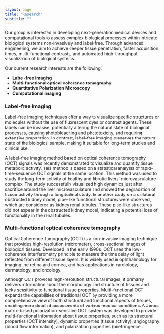 ```yaml
---
layout: page
title: "Research"
subtitle: ""
---
```


Our group is interested in developing next-generation medical devices and computational tools to assess complex biological processes within intricate biological systems non-invasively and label-free. Through advanced engineering, we aim to achieve deeper tissue penetration, faster acquisition times, multi-functional contrasts, and automated high-throughput visualization of biological systems.

Our current research interests are the following: 
- **Label-free imaging**
- **Multi-functional optical coherence tomography**
- **Quantitative Polarization Microscopy**
- **Computational imaging** 

### Label-free imaging
Label-free imaging techniques offer a way to visualize specific structures or molecules without the use of fluorescent dyes or contrast agents. These labels can be invasive, potentially altering the natural state of biological processes, causing photobleaching and phototoxicity, and requiring extensive preparation. In contrast, label-free imaging preserves the natural state of the biological sample, making it suitable for long-term studies and clinical use.

A label-free imaging method based on optical coherence tomography (OCT) signals was recently demonstrated to visualize and quantify tissue metabolic activity. This method is based on a statistical analysis of rapid-time-sequence OCT signals at the same location. This method was used to study the long-term activity of healthy and fibrotic livers' microvasculature complex. The study successfully visualized high dynamics just after sacrifice around the liver microvasculature and showed the degradation of tissue activity through a longitudinal study. In another study on a unilateral obstructed kidney model, pipe-like functional structures were observed, which are considered as kidney renal tubules. These pipe-like structures did not appear in the obstructed kidney model, indicating a potential loss of functionality in the renal tubules.

### Multi-functional optical coherence tomography
Optical Coherence Tomography (OCT) is a non-invasive imaging technique that provides high-resolution (micrometer), cross-sectional images of biological tissues. Developed in the early 1990s, OCT uses the low-coherence interferometry principle to measure the time delay of light reflected from different tissue layers. It is widely used in ophthalmology for imaging the retina and cornea, and has applications in cardiology, dermatology, and oncology.

Although OCT provides high-resolution structural images, it primarily delivers information about the morphology and structure of tissues and lacks sensitivity to functional tissue properties. Multi-functional OCT expands the capabilities of traditional OCT by providing a more comprehensive view of both structural and functional aspects of tissues, enabling more detailed assessments of various medical conditions. A Jones matrix-based polarization-sensitive OCT system was developed to provide multi-functional information about tissue properties, such as its structural properties (OCT intensity), dynamic properties (tissue activity), angiography (blood flow information), and polarization properties (birefringence). 
